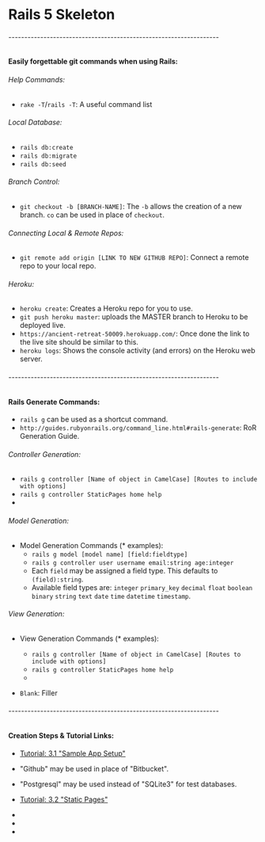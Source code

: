 # Rails 5 Skeleton

###### ------------------------------------------------------------------
#### Easily forgettable git commands when using Rails:
###### Help Commands:
* `rake -T`/`rails -T`: A useful command list

###### Local Database:
  * `rails db:create`
  * `rails db:migrate`
  * `rails db:seed`

###### Branch Control:
  * `git checkout -b [BRANCH-NAME]`: The `-b` allows the creation of a new branch. `co` can be used in place of `checkout`.

###### Connecting Local & Remote Repos:
  * `git remote add origin [LINK TO NEW GITHUB REPO]`: Connect a remote repo to your local repo.

###### Heroku:
  * `heroku create`: Creates a Heroku repo for you to use.
  * `git push heroku master`: uploads the MASTER branch to Heroku to be deployed live.
  * `https://ancient-retreat-50009.herokuapp.com/`: Once done the link to the live site should be similar to this.
  * `heroku logs`: Shows the console activity (and errors) on the Heroku web server.

###### ------------------------------------------------------------------
#### Rails Generate Commands:
  * `rails g` can be used as a shortcut command.
  * `http://guides.rubyonrails.org/command_line.html#rails-generate`: RoR Generation Guide.

###### Controller Generation:
  * `rails g controller [Name of object in CamelCase] [Routes to include with options]`
  * `rails g controller StaticPages home help`
  *

###### Model Generation:
  * Model Generation Commands (* examples):
    * `rails g model [model name] [field:fieldtype]`
    * `rails g controller user username email:string age:integer`
    * Each `field` may be assigned a field type. This defaults to `(field):string`.
    * Available field types are: `integer` `primary_key` `decimal` `float` `boolean` `binary` `string` `text` `date` `time` `datetime` `timestamp`.

###### View Generation:
  * View Generation Commands (* examples):
    * `rails g controller [Name of object in CamelCase] [Routes to include with options]`
    * `rails g controller StaticPages home help`
    *

* `Blank`: Filler

###### ------------------------------------------------------------------
#### Creation Steps & Tutorial Links:
* [Tutorial: 3.1 "Sample App Setup"](https://www.railstutorial.org/book/static_pages#sec-sample_app_setup)
* "Github" may be used in place of "Bitbucket".
* "Postgresql" may be used instead of "SQLite3" for test databases.

* [Tutorial: 3.2 "Static Pages"](https://www.railstutorial.org/book/static_pages#sec-static_pages)
*
*
*
